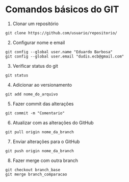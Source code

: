 # Comandos básicos do GIT

1. Clonar um repositório

```shell
git clone https://github.com/usuario/repositorio/
```

2. Configurar nome e email

```shell
git config --global user.name "Eduardo Barbosa"
git config --global user.email "dudis.ecb@gmail.com"
```

3. Verificar status do git

```shell
git status
```

4. Adicionar ao versionamento

```shell
git add nome_do_arquivo
```

5. Fazer commit das alterações

```shell
git commit -m "Comentario"
```

6. Atualizar com as alterações do GitHub

```shell
git pull origin nome_da_branch
```

7. Enviar alterações para o GitHub

```shell
git push origin nome_da_branch
```

8. Fazer merge com outra branch

```shell
git checkout branch_base
git merge branch_comparacao
```
